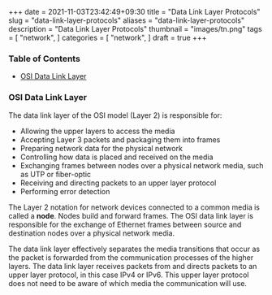 +++
date = 2021-11-03T23:42:49+09:30
title = "Data Link Layer Protocols"
slug = "data-link-layer-protocols"
aliases = "data-link-layer-protocols"
description = "Data Link Layer Protocols"
thumbnail = "images/tn.png"
tags = [
    "network",
]
categories = [
    "network",
]
draft = true
+++

### Table of Contents

<!-- vim-markdown-toc GFM -->

* [OSI Data Link Layer](#osi-data-link-layer)

<!-- vim-markdown-toc -->

### OSI Data Link Layer

The data link layer of the OSI model (Layer 2) is responsible for:

- Allowing the upper layers to access the media
- Accepting Layer 3 packets and packaging them into frames
- Preparing network data for the physical network
- Controlling how data is placed and received on the media
- Exchanging frames between nodes over a physical network media, such as UTP or
  fiber-optic
- Receiving and directing packets to an upper layer protocol
- Performing error detection

The Layer 2 notation for network devices connected to a common media is called a
**node**. Nodes build and forward frames. The OSI data link layer is responsible
for the exchange of Ethernet frames between source and destination nodes over a
physical network media.

The data link layer effectively separates the media transitions that occur as the packet is forwarded from the communication processes of the higher layers. The data link layer receives packets from and directs packets to an upper layer protocol, in this case IPv4 or IPv6. This upper layer protocol does not need to be aware of which media the communication will use.

